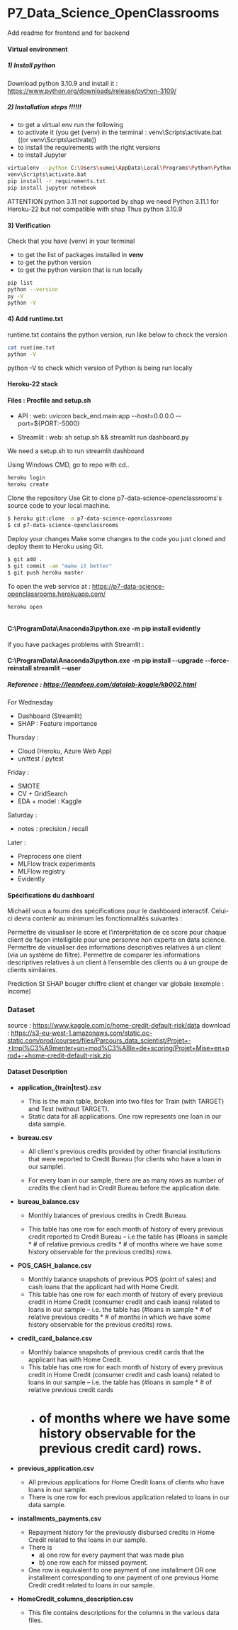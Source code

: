 # P7_Data_Science_OpenClassrooms

Add readme for frontend and for backend

#### Virtual environment

##### 1) Install python

Download python 3.10.9 and install it : https://www.python.org/downloads/release/python-3109/

##### 2) Installation steps !!!!!!

- to get a virtual env run the following
- to activate it (you get (venv) in the terminal : venv\Scripts\activate.bat ((or venv\Scripts\activate))
- to install the requirements with the right versions
- to install Jupyter

````bash
virtualenv --python C:\Users\oumei\AppData\Local\Programs\Python\Python310\python.exe venv
venv\Scripts\activate.bat 
pip install -r requirements.txt
pip install jupyter notebook
````

ATTENTION python 3.11 not supported by shap
we need Python 3.11.1 for Heroku-22 but not compatible with shap
Thus python 3.10.9

#### 3) Verification

Check that you have (venv) in your terminal

- to get the list of packages installed in **venv**
- to get the python version
- to get the python version that is run locally

````bash
pip list
python --version
py -V
python -V
````

#### 4) Add runtime.txt

runtime.txt contains the python version, run like below to check the version

````bash
cat runtime.txt
python -V
````

python -V to check which version of Python is being run locally

#### Heroku-22 stack

#### Files : Procfile and setup.sh

- API :
  web: uvicorn back_end.main:app --host=0.0.0.0 --port=${PORT:-5000}

- Streamlit :
  web: sh setup.sh && streamlit run dashboard.py

We need a setup.sh to run streamlit dashboard

Using Windows CMD, go to repo with cd..

````bash
heroku login
heroku create
````

Clone the repository
Use Git to clone p7-data-science-openclassrooms's source code to your local machine.

````bash
$ heroku git:clone -a p7-data-science-openclassrooms
$ cd p7-data-science-openclassrooms
````

Deploy your changes
Make some changes to the code you just cloned and deploy them to Heroku using Git.

````bash
$ git add .
$ git commit -am "make it better"
$ git push heroku master
````

To open the web service at : https://p7-data-science-openclassrooms.herokuapp.com/

````bash
heroku open
````

######    

#### C:\ProgramData\Anaconda3\python.exe -m pip install evidently

if you have packages problems with Streamlit :

#### C:\ProgramData\Anaconda3\python.exe -m pip install --upgrade --force-reinstall streamlit --user

##### Reference : https://leandeep.com/datalab-kaggle/kb002.html

For Wednesday

- Dashboard (Streamlit)
- SHAP : Feature importance

Thursday :

- Cloud (Heroku, Azure Web App)
- unittest / pytest

Friday :

- SMOTE
- CV + GridSearch
- EDA + model : Kaggle

Saturday :

- notes : precision / recall

Later :

- Preprocess one client
- MLFlow track experiments
- MLFlow registry
- Evidently

#### Spécifications du dashboard

Michaël vous a fourni des spécifications pour le dashboard interactif. Celui-ci devra contenir au minimum les
fonctionnalités suivantes :

Permettre de visualiser le score et l’interprétation de ce score pour chaque client de façon intelligible pour une
personne non experte en data science.
Permettre de visualiser des informations descriptives relatives à un client (via un système de filtre).
Permettre de comparer les informations descriptives relatives à un client à l’ensemble des clients ou à un groupe de
clients similaires.

Prediction
St
SHAP
bouger chiffre client et changer var globale (exemple : income)

### Dataset

source : https://www.kaggle.com/c/home-credit-default-risk/data
download : https://s3-eu-west-1.amazonaws.com/static.oc-static.com/prod/courses/files/Parcours_data_scientist/Projet+-+Impl%C3%A9menter+un+mod%C3%A8le+de+scoring/Projet+Mise+en+prod+-+home-credit-default-risk.zip

#### Dataset Description

- **application_{train|test}.csv**

    - This is the main table, broken into two files for Train (with TARGET) and Test (without TARGET).
    - Static data for all applications. One row represents one loan in our data sample.


- **bureau.csv**

    - All client's previous credits provided by other financial institutions that were reported to Credit Bureau (for
      clients
      who have a loan in our sample).

    - For every loan in our sample, there are as many rows as number of credits the client had in Credit Bureau before
      the
      application date.


- **bureau_balance.csv**

    - Monthly balances of previous credits in Credit Bureau.

    - This table has one row for each month of history of every previous credit reported to Credit Bureau – i.e the
      table
      has (#loans in sample * # of relative previous credits * # of months where we have some history observable for the
      previous credits) rows.


- **POS_CASH_balance.csv**

    - Monthly balance snapshots of previous POS (point of sales) and cash loans that the applicant had with Home Credit.
    - This table has one row for each month of history of every previous credit in Home Credit (consumer credit and cash
      loans) related to loans in our sample – i.e. the table has (#loans in sample * # of relative previous credits * #
      of months in which we have some history observable for the previous credits) rows.

- **credit_card_balance.csv**

    - Monthly balance snapshots of previous credit cards that the applicant has with Home Credit.
    - This table has one row for each month of history of every previous credit in Home Credit (consumer credit and cash
      loans) related to loans in our sample – i.e. the table has (#loans in sample * # of relative previous credit cards
        * # of months where we have some history observable for the previous credit card) rows.

- **previous_application.csv**

    - All previous applications for Home Credit loans of clients who have loans in our sample.
    - There is one row for each previous application related to loans in our data sample.


- **installments_payments.csv**
    - Repayment history for the previously disbursed credits in Home Credit related to the loans in our sample.
    - There is
        - a) one row for every payment that was made plus
        - b) one row each for missed payment.
    - One row is equivalent to one payment of one installment OR one installment corresponding to one payment of one
      previous Home Credit credit related to loans in our sample.

- **HomeCredit_columns_description.csv**

    - This file contains descriptions for the columns in the various data files.